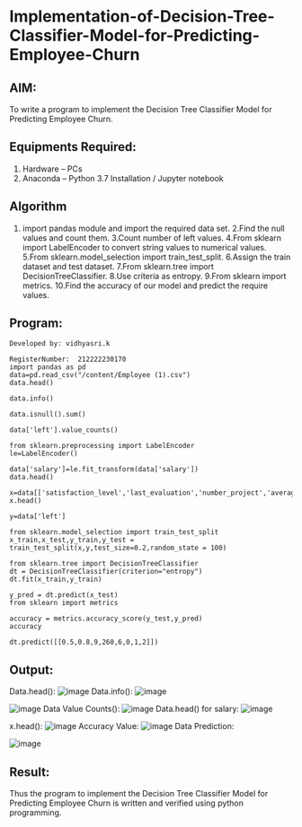 # Implementation-of-Decision-Tree-Classifier-Model-for-Predicting-Employee-Churn

## AIM:
To write a program to implement the Decision Tree Classifier Model for Predicting Employee Churn.

## Equipments Required:
1. Hardware – PCs
2. Anaconda – Python 3.7 Installation / Jupyter notebook

## Algorithm
1. import pandas module and import the required data set.
2.Find the null values and count them.
3.Count number of left values.
4.From sklearn import LabelEncoder to convert string values to numerical values.
5.From sklearn.model_selection import train_test_split.
6.Assign the train dataset and test dataset.
7.From sklearn.tree import DecisionTreeClassifier.
8.Use criteria as entropy.
9.From sklearn import metrics.
10.Find the accuracy of our model and predict the require values.


## Program:
```
Developed by: vidhyasri.k

RegisterNumber:  212222230170
import pandas as pd
data=pd.read_csv("/content/Employee (1).csv")
data.head()

data.info()

data.isnull().sum()

data['left'].value_counts()

from sklearn.preprocessing import LabelEncoder
le=LabelEncoder()

data['salary']=le.fit_transform(data['salary'])
data.head()

x=data[['satisfaction_level','last_evaluation','number_project','average_montly_hours','time_spend_company','Work_accident','promotion_last_5years','salary']]
x.head()

y=data['left']

from sklearn.model_selection import train_test_split
x_train,x_test,y_train,y_test = train_test_split(x,y,test_size=0.2,random_state = 100)

from sklearn.tree import DecisionTreeClassifier
dt = DecisionTreeClassifier(criterion="entropy")
dt.fit(x_train,y_train)

y_pred = dt.predict(x_test)
from sklearn import metrics

accuracy = metrics.accuracy_score(y_test,y_pred)
accuracy

dt.predict([[0.5,0.8,9,260,6,0,1,2]])
```

## Output:
Data.head():
![image](https://github.com/vidhyasrikachapalayam/Implementation-of-Decision-Tree-Classifier-Model-for-Predicting-Employee-Churn/assets/119477817/bb44c37c-c708-4c2e-96fe-21e368c44b70)
Data.info():
![image](https://github.com/vidhyasrikachapalayam/Implementation-of-Decision-Tree-Classifier-Model-for-Predicting-Employee-Churn/assets/119477817/5792b208-a8ba-4e47-9317-9b95d59473e8)

![image](https://github.com/vidhyasrikachapalayam/Implementation-of-Decision-Tree-Classifier-Model-for-Predicting-Employee-Churn/assets/119477817/2683057e-da6c-46fd-b428-aa7d44f649c3)
Data Value Counts():
![image](https://github.com/vidhyasrikachapalayam/Implementation-of-Decision-Tree-Classifier-Model-for-Predicting-Employee-Churn/assets/119477817/0132f4e8-ce55-4a0b-96b4-5fd8f47fd1b9)
Data.head() for salary:
![image](https://github.com/vidhyasrikachapalayam/Implementation-of-Decision-Tree-Classifier-Model-for-Predicting-Employee-Churn/assets/119477817/f0e30abe-85e8-46e3-898f-8b9c638aa02e)

x.head():
![image](https://github.com/vidhyasrikachapalayam/Implementation-of-Decision-Tree-Classifier-Model-for-Predicting-Employee-Churn/assets/119477817/a8d7bcda-7e8f-4744-9ea4-302a8a99deb9)
Accuracy Value:
![image](https://github.com/vidhyasrikachapalayam/Implementation-of-Decision-Tree-Classifier-Model-for-Predicting-Employee-Churn/assets/119477817/612179ac-87dd-459d-b2e6-319ba726eb06)
Data Prediction:

![image](https://github.com/vidhyasrikachapalayam/Implementation-of-Decision-Tree-Classifier-Model-for-Predicting-Employee-Churn/assets/119477817/5a10fad1-03d1-4ae5-93cb-3a513a0f2845)




## Result:
Thus the program to implement the  Decision Tree Classifier Model for Predicting Employee Churn is written and verified using python programming.
